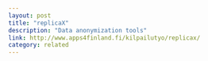 ```yaml
---
layout: post
title: "replicaX"
description: "Data anonymization tools"
link: http://www.apps4finland.fi/kilpailutyo/replicax/
category: related
---
```



